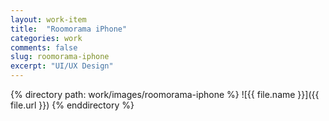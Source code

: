 ```yaml
---
layout: work-item
title:  "Roomorama iPhone"
categories: work
comments: false
slug: roomorama-iphone
excerpt: "UI/UX Design"
---
```


{% directory path: work/images/roomorama-iphone %}
  ![{{ file.name }}]({{ file.url }})
{% enddirectory %}